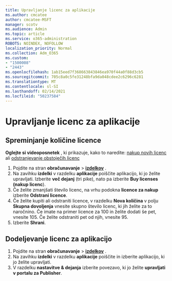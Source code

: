 ```yaml
---
title: Upravljanje licenc za aplikacije
ms.author: cmcatee
author: cmcatee-MSFT
manager: scotv
ms.audience: Admin
ms.topic: article
ms.service: o365-administration
ROBOTS: NOINDEX, NOFOLLOW
localization_priority: Normal
ms.collection: Adm_O365
ms.custom:
- "1500008"
- "2443"
ms.openlocfilehash: 1ab15eed7f368663843846ea970f44a0f88d3cb5
ms.sourcegitcommit: 705c8a0c5fe31248bfa9da048cdee2c6296c6281
ms.translationtype: MT
ms.contentlocale: sl-SI
ms.lasthandoff: 02/14/2021
ms.locfileid: "50237584"
---
```

# <a name="manage-app-licenses"></a>Upravljanje licenc za aplikacije

## <a name="to-change-license-quantity"></a>Spreminjanje količine licence

**Oglejte si videoposnetek** , ki prikazuje, kako to naredite: [nakup novih licenc](https://go.microsoft.com/fwlink/p/?linkid=2154857) ali [odstranjevanje obstoječih licenc](https://go.microsoft.com/fwlink/p/?linkid=2154938)

1. Pojdite na stran **obračunavanje**  >  **[izdelkov](https://go.microsoft.com/fwlink/p/?linkid=842054)** .
2. Na zavihku **izdelki** v razdelku **aplikacije** poiščite aplikacijo, ki jo želite upravljati. Izberite **več dejanj** (tri pike), nato pa izberite **Buy licenses (nakup licenc**).
3. Če želite zmanjšati število licenc, na vrhu podokna **licence za nakup** izberite **Odstrani licence**.
4. Če želite kupiti ali odstraniti licence, v razdelku **Nova količina** v polju **Skupna dovoljenja** vnesite skupno število licenc, ki jih želite za to naročnino. Če imate na primer licence za 100 in želite dodati še pet, vnesite 105. Če želite odstraniti pet od njih, vnesite 95.
5. Izberite **Shrani**.

## <a name="to-assign-app-licenses"></a>Dodeljevanje licenc za aplikacijo

1. Pojdite na stran **obračunavanje**  >  **[izdelkov](https://go.microsoft.com/fwlink/p/?linkid=842054)** .
2. Na zavihku **izdelki** v razdelku **aplikacije** poiščite in izberite aplikacijo, ki jo želite upravljati.
3. V razdelku **nastavitve & dejanja** izberite povezavo, ki jo želite **upravljati v portalu za Publisher**.